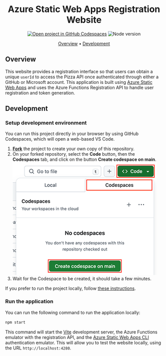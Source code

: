 <div align="center">

# Azure Static Web Apps Registration Website

[![Open project in GitHub Codespaces](https://img.shields.io/badge/Codespaces-Open-blue?style=flat-square&logo=github)](https://codespaces.new/Microsoft/open-hack-build-25?hide_repo_select=true&ref=main&quickstart=true)
![Node version](https://img.shields.io/badge/Node.js->=20-3c873a?style=flat-square)

[Overview](#overview) • [Development](#development)

</div>

## Overview

This website provides a registration interface so that users can obtain a unique `userId` to access the Pizza API once authenticated through either a GitHub or Microsoft account. This application is built using [Azure Static Web Apps](https://learn.microsoft.com/azure/static-web-apps/) and uses the Azure Functions Registration API to handle user registration and token generation.

## Development

### Setup development environment

You can run this project directly in your browser by using GitHub Codespaces, which will open a web-based VS Code.

1. [**Fork**](https://github.com/Microsoft/open-hack-build-25/fork) the project to create your own copy of this repository.
2. On your forked repository, select the **Code** button, then the **Codespaces** tab, and click on the button **Create codespace on main**.
   ![Screenshot showing how to create a new codespace](../../docs/images/codespaces.png?raw=true)
3. Wait for the Codespace to be created, it should take a few minutes.

If you prefer to run the project locally, follow [these instructions](../../README.md#use-your-local-environment).

### Run the application

You can run the following command to run the application locally:

```bash
npm start
```

This command will start the [Vite](https://vitejs.dev/) development server, the Azure Functions emulator with the registration API, and the [Azure Static Web Apps CLI](https://learn.microsoft.com/azure/static-web-apps/static-web-apps-cli-overview) authentication emulator. This will allow you to test the website locally, using the URL `http://localhost:4280`.
